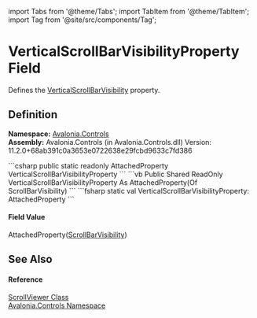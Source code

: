 import Tabs from '@theme/Tabs'; 
import TabItem from '@theme/TabItem'; 
import Tag from '@site/src/components/Tag'; 

# VerticalScrollBarVisibilityProperty Field


Defines the <a href="P_Avalonia_Controls_ScrollViewer_VerticalScrollBarVisibility">VerticalScrollBarVisibility</a> property.



## Definition
**Namespace:** <a href="N_Avalonia_Controls">Avalonia.Controls</a>  
**Assembly:** Avalonia.Controls (in Avalonia.Controls.dll) Version: 11.2.0+68ab391c0a3653e0722638e29fcbd9633c7fd386

<Tabs groupId="api-code-preview">
<TabItem value="csharp" label="C#">
```csharp
public static readonly AttachedProperty<ScrollBarVisibility> VerticalScrollBarVisibilityProperty
```
</TabItem>
<TabItem value="vb" label="VB">
```vb
Public Shared ReadOnly VerticalScrollBarVisibilityProperty As AttachedProperty(Of ScrollBarVisibility)
```
</TabItem>
<TabItem value="fsharp" label="F#">
```fsharp
static val VerticalScrollBarVisibilityProperty: AttachedProperty<ScrollBarVisibility>
```
</TabItem>
</Tabs>



#### Field Value
AttachedProperty(<a href="T_Avalonia_Controls_Primitives_ScrollBarVisibility">ScrollBarVisibility</a>)

## See Also


#### Reference
<a href="T_Avalonia_Controls_ScrollViewer">ScrollViewer Class</a>  
<a href="N_Avalonia_Controls">Avalonia.Controls Namespace</a>  
